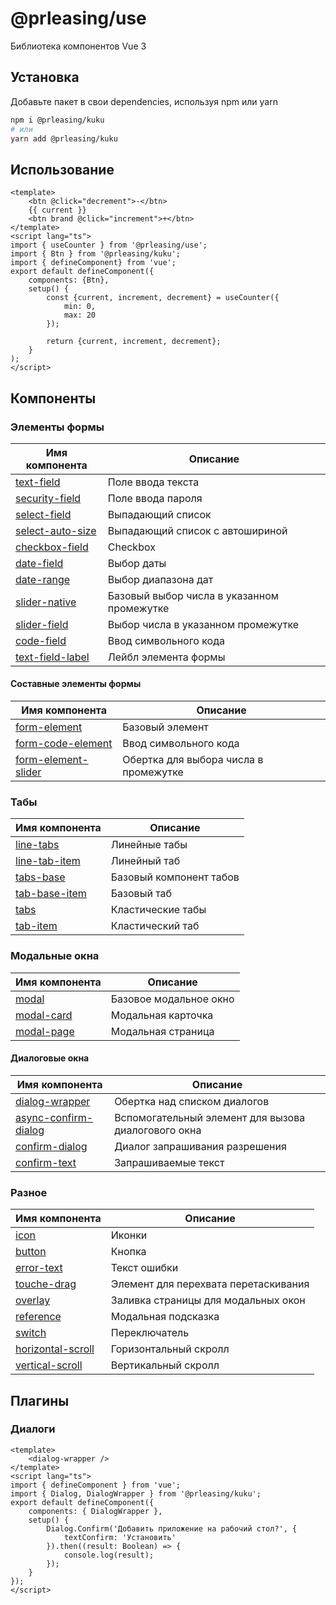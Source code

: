 # @prleasing/use

Библиотека компонентов Vue 3

## Установка

Добавьте пакет в свои dependencies, используя npm или yarn

```bash
npm i @prleasing/kuku
# или
yarn add @prleasing/kuku
```

## Использование

```vue
<template>
	<btn @click="decrement">-</btn>
	{{ current }}
	<btn brand @click="increment">+</btn>
</template>
<script lang="ts">
import { useCounter } from '@prleasing/use';
import { Btn } from '@prleasing/kuku';
import { defineComponent} from 'vue';
export default defineComponent({
    components: {Btn},
    setup() {
	    const {current, increment, decrement} = useCounter({
		    min: 0,
		    max: 20
	    });

	    return {current, increment, decrement};
    }
);
</script>
```

## Компоненты

### Элементы формы

| Имя компонента                                                           | Описание                                   |
| ------------------------------------------------------------------------ | ------------------------------------------ |
| [text-field](src/components/text-field/text-field.vue)                   | Поле ввода текста                          |
| [security-field](src/components/security-field/security-field.vue)       | Поле ввода пароля                          |
| [select-field](src/components/select-field/select-field.vue)             | Выпадающий список                          |
| [select-auto-size](src/components/select-auto-size/select-auto-size.vue) | Выпадающий список с автошириной            |
| [checkbox-field](src/components/checkbox-field/checkbox-field.vue)       | Checkbox                                   |
| [date-field](src/components/date-field/date-field.vue)                   | Выбор даты                                 |
| [date-range](src/components/date-range/date-range.vue)                   | Выбор диапазона дат                        |
| [slider-native](src/components/slider-native/slider-native.vue)          | Базовый выбор числа в указанном промежутке |
| [slider-field](src/components/slider-field/slider-field.vue)             | Выбор числа в указанном промежутке         |
| [code-field](src/components/code-field/code-field.vue)                   | Ввод символьного кода                      |
| [text-field-label](src/components/text-field-label/text-field-label.vue) | Лейбл элемента формы                       |

#### Составные элементы формы

| Имя компонента                                                                    | Описание                              |
| --------------------------------------------------------------------------------- | ------------------------------------- |
| [form-element](src/components/form-element/form-element.vue)                      | Базовый элемент                       |
| [form-code-element](src/components/form-code-element/form-code-element.vue)       | Ввод символьного кода                 |
| [form-element-slider](src/components/form-element-slider/form-element-slider.vue) | Обертка для выбора числа в промежутке |

### Табы

| Имя компонента                                                  | Описание                |
| --------------------------------------------------------------- | ----------------------- |
| [line-tabs](src/components/line-tabs/line-tabs.vue)             | Линейные табы           |
| [line-tab-item](src/components/line-tab-item/line-tab-item.vue) | Линейный таб            |
| [tabs-base](src/components/tabs-base/tabs-base.vue)             | Базовый компонент табов |
| [tab-base-item](src/components/tab-base-item/tab-base-item.vue) | Базовый таб             |
| [tabs](src/components/tabs/tabs.vue)                            | Кластические табы       |
| [tab-item](src/components/tab-item/tab-item.vue)                | Кластический таб        |

### Модальные окна

| Имя компонента                                         | Описание               |
| ------------------------------------------------------ | ---------------------- |
| [modal](src/components/modal/modal.vue)                | Базовое модальное окно |
| [modal-card](src/components/modal-card/modal-card.vue) | Модальная карточка     |
| [modal-page](src/components/modal-page/modal-page.vue) | Модальная страница     |

#### Диалоговые окна

| Имя компонента                                                                 | Описание                                            |
| ------------------------------------------------------------------------------ | --------------------------------------------------- |
| [dialog-wrapper](src/components/dialog-wrapper/dialog-wrapper.vue)             | Обертка над списком диалогов                        |
| [async-confirm-dialog](src/components/dialog/confirm/async-confirm-dialog.vue) | Вспомогательный элемент для вызова диалогового окна |
| [confirm-dialog](src/components/dialog/confirm/confirm-dialog.vue)             | Диалог запрашивания разрешения                      |
| [confirm-text](src/components/dialog/confirm/confirm-text.vue)                 | Запрашиваемые текст                                 |

### Разное

| Имя компонента                                                              | Описание                             |
| --------------------------------------------------------------------------- | ------------------------------------ |
| [icon](src/components/icon/icon.vue)                                        | Иконки                               |
| [button](src/components/button/button.vue)                                  | Кнопка                               |
| [error-text](src/components/error-text/error-text.vue)                      | Текст ошибки                         |
| [touche-drag](src/components/touche-drag/touche-drag.vue)                   | Элемент для перехвата перетаскивания |
| [overlay](src/components/overlay/overlay.vue)                               | Заливка страницы для модальных окон  |
| [reference](src/components/reference/reference.vue)                         | Модальная подсказка                  |
| [switch](src/components/switch/toggle-switch.vue)                           | Переключатель                        |
| [horizontal-scroll](src/components/horizontal-scroll/horizontal-scroll.vue) | Горизонтальный скролл                |
| [vertical-scroll](src/components/vertical-scroll/vertical-scroll.vue)       | Вертикальный скролл                  |

## Плагины

### Диалоги

```vue
<template>
	<dialog-wrapper />
</template>
<script lang="ts">
import { defineComponent } from 'vue';
import { Dialog, DialogWrapper } from '@prleasing/kuku';
export default defineComponent({
	components: { DialogWrapper },
	setup() {
		Dialog.Confirm('Добавить приложение на рабочий стол?', {
			textConfirm: 'Установить'
		}).then((result: Boolean) => {
			console.log(result);
		});
	}
});
</script>
```
